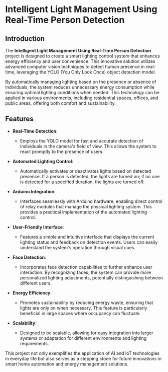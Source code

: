 # Intelligent Light Management Using Real-Time Person Detection

## Introduction
The **Intelligent Light Management Using Real-Time Person Detection** project is designed to create a smart lighting control system that enhances energy efficiency and user convenience. This innovative solution utilizes advanced computer vision techniques to detect human presence in real-time, leveraging the YOLO (You Only Look Once) object detection model. 

By automatically managing lighting based on the presence or absence of individuals, the system reduces unnecessary energy consumption while ensuring optimal lighting conditions when needed. This technology can be applied in various environments, including residential spaces, offices, and public areas, offering both comfort and sustainability.

## Features
- **Real-Time Detection**: 
  - Employs the YOLO model for fast and accurate detection of individuals in the camera's field of view. This allows the system to react promptly to the presence of users.

- **Automated Lighting Control**: 
  - Automatically activates or deactivates lights based on detected presence. If a person is detected, the lights are turned on; if no one is detected for a specified duration, the lights are turned off.

- **Arduino Integration**: 
  - Interfaces seamlessly with Arduino hardware, enabling direct control of relay modules that manage the physical lighting system. This provides a practical implementation of the automated lighting control.

- **User-Friendly Interface**: 
  - Features a simple and intuitive interface that displays the current lighting status and feedback on detection events. Users can easily understand the system's operation through visual cues.

- **Face Detection**: 
  - Incorporates face detection capabilities to further enhance user interaction. By recognizing faces, the system can provide more personalized lighting adjustments, potentially distinguishing between different users.

- **Energy Efficiency**: 
  - Promotes sustainability by reducing energy waste, ensuring that lights are only on when necessary. This feature is particularly beneficial in large spaces where occupancy can fluctuate.

- **Scalability**: 
  - Designed to be scalable, allowing for easy integration into larger systems or adaptation for different environments and lighting requirements.

This project not only exemplifies the application of AI and IoT technologies in everyday life but also serves as a stepping stone for future innovations in smart home automation and energy management solutions.
